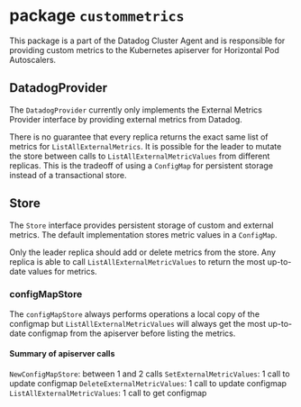 # package `custommetrics`

This package is a part of the Datadog Cluster Agent and is responsible for providing custom metrics to the Kubernetes apiserver for Horizontal Pod Autoscalers.

## DatadogProvider

The `DatadogProvider` currently only implements the External Metrics Provider interface by providing external metrics from Datadog.

There is no guarantee that every replica returns the exact same list of metrics for `ListAllExternalMetrics`. It is possible for the leader to mutate the store between calls to `ListAllExternalMetricValues` from different replicas. This is the tradeoff of using a `ConfigMap` for persistent storage instead of a transactional store.

## Store

The `Store` interface provides persistent storage of custom and external metrics. The default implementation stores metric values in a `ConfigMap`.

Only the leader replica should add or delete metrics from the store. Any replica is able to call `ListAllExternalMetricValues` to return the most up-to-date values for metrics.

### configMapStore

The `configMapStore` always performs operations a local copy of the configmap but `ListAllExternalMetricValues` will always get the most up-to-date configmap from the apiserver before listing the metrics.

#### Summary of apiserver calls

`NewConfigMapStore`: between 1 and 2 calls
`SetExternalMetricValues`: 1 call to update configmap
`DeleteExternalMetricValues`: 1 call to update configmap
`ListAllExternalMetricValues`: 1 call to get configmap
